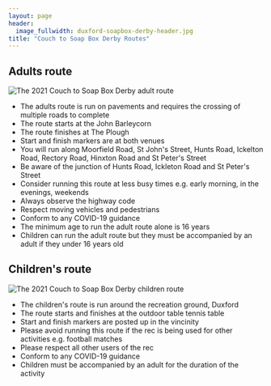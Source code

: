 ```yaml
---
layout: page
header:
  image_fullwidth: duxford-soapbox-derby-header.jpg
title: "Couch to Soap Box Derby Routes"
---
```


## Adults route

![The 2021 Couch to Soap Box Derby adult route][adults]

- The adults route is run on pavements and requires the crossing of multiple roads to complete
- The route starts at the John Barleycorn
- The route finishes at The Plough
- Start and finish markers are at both venues
- You will run along Moorfield Road, St John's Street, Hunts Road, Ickelton Road, Rectory Road, Hinxton Road and St Peter's Street
- Be aware of the junction of Hunts Road, Ickleton Road and St Peter's Street
- Consider running this route at less busy times e.g. early morning, in the evenings, weekends
- Always observe the highway code
- Respect moving vehicles and pedestrians 
- Conform to any COVID-19 guidance 
- The minimum age to run the adult route alone is 16 years
- Children can run the adult route but they must be accompanied by an adult if they under 16 years old

## Children's route

![The 2021 Couch to Soap Box Derby children route][kids]

- The children's route is run around the recreation ground, Duxford
- The route starts and finishes at the outdoor table tennis table
- Start and finish markers are posted up in the vincinity
- Please avoid running this route if the rec is being used for other activities e.g. football matches
- Please respect all other users of the rec
- Conform to any COVID-19 guidance 
- Children must be accompanied by an adult for the duration of the activity

[adults]: {{site.url}}{{site.baseurl}}/images/adults_route_c2sbd.png
[kids]: {{site.url}}{{site.baseurl}}/images/childrens_route_c2sbd.png
